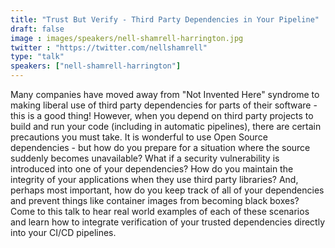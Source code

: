 ```yaml
---
title: "Trust But Verify - Third Party Dependencies in Your Pipeline"
draft: false
image : images/speakers/nell-shamrell-harrington.jpg
twitter : "https://twitter.com/nellshamrell"
type: "talk"
speakers: ["nell-shamrell-harrington"]
---
```


Many companies have moved away from "Not Invented Here" syndrome to making liberal use of third party dependencies for parts of their software - this is a good thing! However, when you depend on third party projects to build and run your code (including in automatic pipelines), there are certain precautions you must take. It is wonderful to use Open Source dependencies - but how do you prepare for a situation where the source suddenly becomes unavailable? What if a security vulnerability is introduced into one of your dependencies? How do you maintain the integrity of your applications when they use third party libraries? And, perhaps most important, how do you keep track of all of your dependencies and prevent things like container images from becoming black boxes? Come to this talk to hear real world examples of each of these scenarios and learn how to integrate verification of your trusted dependencies directly into your CI/CD pipelines.

